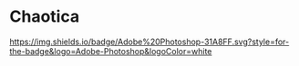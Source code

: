 # Chaotica

https://img.shields.io/badge/Adobe%20Photoshop-31A8FF.svg?style=for-the-badge&logo=Adobe-Photoshop&logoColor=white
